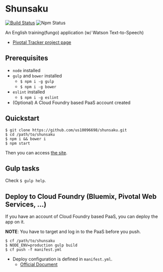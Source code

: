 Shunsaku
===
[![Build Status](https://travis-ci.org/us10096698/shunsaku.svg?branch=master)](https://travis-ci.org/us10096698/shunsaku)
![Npm Status](https://david-dm.org/us10096698/shunsaku.svg)

An English training(fungo) application (w/ Watson Text-to-Speech)
+ [Pivotal Tracker project page](https://www.pivotaltracker.com/n/projects/1461394)

## Prerequisites
+ `node` installed
+ `gulp` and `bower` installed
  - `$ npm i -g gulp`
  - `$ npm i -g bower`
+ `eslint` installed
  - `$ npm i -g eslint`
+ (Optional) A Cloud Foundry based PaaS account created

## Quickstart
```
$ git clone https://github.com/us10096698/shunsaku.git
$ cd /path/to/shunsaku
$ npm i && bower i
$ npm start 
```

Then you can access [the site](http://localhost:3000).

## Gulp tasks
Check `$ gulp help`.

## Deploy to Cloud Foundry (Bluemix, Pivotal Web Services, ...)
If you have an account of Cloud Foundry based PaaS, you can deploy the app on it.

__NOTE__: You have to target and log in to the PaaS before you push.

```
$ cf /path/to/shunsaku
$ NODE_ENV=production gulp build
$ cf push -f manifest.yml
```

+ Deploy configuration is defined in `manifest.yml`.
  - [Official Document](https://docs.cloudfoundry.org/devguide/deploy-apps/manifest.html)

